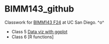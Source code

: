 # BIMM143_github
Classwork for [BIMM143 F24](https://bioboot.github.io/bimm143_F24/) at UC San Diego.
^o^

- Class 5 [Data viz with ggplot]()
- Class 6 [R functions]
